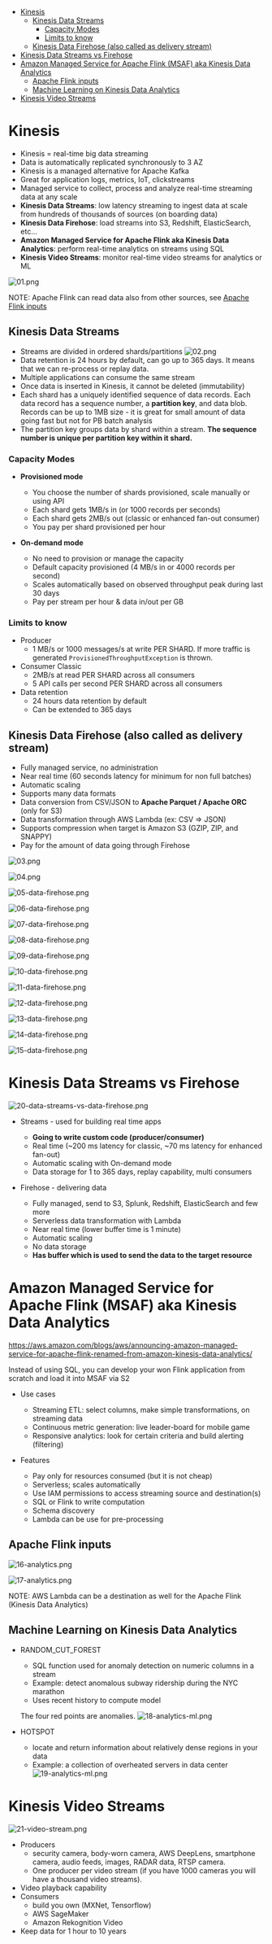 - [Kinesis](#kinesis)
  - [Kinesis Data Streams](#kinesis-data-streams)
    - [Capacity Modes](#capacity-modes)
    - [Limits to know](#limits-to-know)
  - [Kinesis Data Firehose (also called as delivery stream)](#kinesis-data-firehose-also-called-as-delivery-stream)
- [Kinesis Data Streams vs Firehose](#kinesis-data-streams-vs-firehose)
- [Amazon Managed Service for Apache Flink (MSAF) aka Kinesis Data Analytics](#amazon-managed-service-for-apache-flink-msaf-aka-kinesis-data-analytics)
  - [Apache Flink inputs](#apache-flink-inputs)
  - [Machine Learning on Kinesis Data Analytics](#machine-learning-on-kinesis-data-analytics)
- [Kinesis Video Streams](#kinesis-video-streams)


# Kinesis

* Kinesis = real-time big data streaming
* Data is automatically replicated synchronously to 3 AZ
* Kinesis is a managed alternative for Apache Kafka
* Great for application logs, metrics, IoT, clickstreams
* Managed service to collect, process and analyze real-time streaming data at any scale
* **Kinesis Data Streams**: low latency streaming to ingest data at scale from hundreds of thousands of sources (on boarding data)
* **Kinesis Data Firehose**: load streams into S3, Redshift, ElasticSearch, etc...
* **Amazon Managed Service for Apache Flink aka Kinesis Data Analytics**: perform real-time analytics on streams using SQL
* **Kinesis Video Streams**: monitor real-time video streams for analytics or ML

![01.png](./images/01.png)

NOTE: Apache Flink can read data also from other sources, see [Apache Flink inputs](#apache-flink-inputs)

## Kinesis Data Streams

* Streams are divided in ordered shards/partitions
  ![02.png](./images/02.png)
* Data retention is 24 hours by default, can go up to 365 days.
  It means that we can re-process or replay data.
* Multiple applications can consume the same stream
* Once data is inserted in Kinesis, it cannot be deleted (immutability)
* Each shard has a uniquely identified sequence of data records. Each data record has a sequence number, a **partition key**, and data blob. Records can be up to 1MB size - it is great for small amount of data going fast but not for PB batch analysis
* The partition key groups data by shard within a stream. **The sequence number is unique per partition key within it shard.**

### Capacity Modes

* **Provisioned mode**
  * You choose the number of shards provisioned, scale manually or using API
  * Each shard gets 1MB/s in (or 1000 records per seconds)
  * Each shard gets 2MB/s out (classic or enhanced fan-out consumer)
  * You pay per shard provisioned per hour

* **On-demand mode**
  * No need to provision or manage the capacity
  * Default capacity provisioned (4 MB/s in or 4000 records per second)
  * Scales automatically based on observed throughput peak during last 30 days
  * Pay per stream per hour & data in/out per GB

### Limits to know

* Producer
  * 1 MB/s or 1000 messages/s at write PER SHARD. If more traffic is generated `ProvisionedThroughputException` is thrown.
* Consumer Classic
  * 2MB/s at read PER SHARD across all consumers
  * 5 API calls per second PER SHARD across all consumers
* Data retention
  * 24 hours data retention by default
  * Can be extended to 365 days

## Kinesis Data Firehose (also called as delivery stream)

* Fully managed service, no administration
* Near real time (60 seconds latency for minimum for non full batches)
* Automatic scaling
* Supports many data formats
* Data conversion from CSV/JSON to **Apache Parquet / Apache ORC** (only for S3)
* Data transformation through AWS Lambda (ex: CSV => JSON)
* Supports compression when target is Amazon S3 (GZIP, ZIP, and SNAPPY)
* Pay for the amount of data going through Firehose

![03.png](./images/03.png)

![04.png](./images/04.png)

![05-data-firehose.png](./images/05-data-firehose.png)

![06-data-firehose.png](./images/06-data-firehose.png)

![07-data-firehose.png](./images/07-data-firehose.png)

![08-data-firehose.png](./images/08-data-firehose.png)

![09-data-firehose.png](./images/09-data-firehose.png)

![10-data-firehose.png](./images/10-data-firehose.png)

![11-data-firehose.png](./images/11-data-firehose.png)

![12-data-firehose.png](./images/12-data-firehose.png)

![13-data-firehose.png](./images/13-data-firehose.png)

![14-data-firehose.png](./images/14-data-firehose.png)

![15-data-firehose.png](./images/15-data-firehose.png)

# Kinesis Data Streams vs Firehose

![20-data-streams-vs-data-firehose.png](./images/20-data-streams-vs-data-firehose.png)

* Streams - used for building real time apps
  * **Going to write custom code (producer/consumer)**
  * Real time (~200 ms latency for classic, ~70 ms latency for enhanced fan-out)
  * Automatic scaling with On-demand mode
  * Data storage for 1 to 365 days, replay capability, multi consumers

* Firehose - delivering data
  * Fully managed, send to S3, Splunk, Redshift, ElasticSearch and few more
  * Serverless data transformation with Lambda
  * Near real time (lower buffer time is 1 minute)
  * Automatic scaling
  * No data storage
  * **Has buffer which is used to send the data to the target resource**

# Amazon Managed Service for Apache Flink (MSAF) aka Kinesis Data Analytics

https://aws.amazon.com/blogs/aws/announcing-amazon-managed-service-for-apache-flink-renamed-from-amazon-kinesis-data-analytics/

Instead of using SQL, you can develop your won Flink application from scratch and load it into MSAF via S2

* Use cases
  * Streaming ETL: select columns, make simple transformations, on streaming data
  * Continuous metric generation: live leader-board for mobile game
  * Responsive analytics: look for certain criteria and build alerting (filtering)

* Features
  * Pay only for resources consumed (but it is not cheap)
  * Serverless; scales automatically
  * Use IAM permissions to access streaming source and destination(s)
  * SQL or Flink to write computation
  * Schema discovery
  * Lambda can be use for pre-processing

## Apache Flink inputs

![16-analytics.png](./images/16-analytics.png)

![17-analytics.png](./images/17-analytics.png)

NOTE: AWS Lambda can be a destination as well for the Apache Flink (Kinesis Data Analytics)

## Machine Learning on Kinesis Data Analytics

* RANDOM_CUT_FOREST
  * SQL function used for anomaly detection on numeric columns in a stream
  * Example: detect anomalous subway ridership during the NYC marathon
  * Uses recent history to compute model
  
  The four red points are anomalies.
  ![18-analytics-ml.png](./images/18-analytics-ml.png)
* HOTSPOT
  * locate and return information about relatively dense regions in your data
  * Example: a collection of overheated servers in data center
  ![19-analytics-ml.png](./images/19-analytics-ml.png)

# Kinesis Video Streams

![21-video-stream.png](./images/21-video-stream.png)

* Producers
  * security camera, body-worn camera, AWS DeepLens, smartphone camera, audio feeds, images, RADAR data, RTSP camera.
  * One producer per video stream (if you have 1000 cameras you will have a thousand video streams).
* Video playback capability
* Consumers
  * build you own (MXNet, Tensorflow)
  * AWS SageMaker
  * Amazon Rekognition Video
* Keep data for 1 hour to 10 years

 

